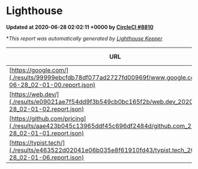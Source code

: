 
# Lighthouse

**Updated at 2020-06-28 02:02:11 +0000 by [CircleCI #8810](https://circleci.com/gh/ItinerisLtd/lighthouse-keeper-example/8810)**

**This report was automatically generated by [Lighthouse Keeper](https://github.com/itinerisltd/lighthouse-keeper)*

| URL | Performance | Accessibility | Best Practices | SEO | PWA | Updated At |
| --- | --- | --- | --- | --- | --- | --- |
| [https://google.com/](./results/99999ebcfdb78df077ad2727fd00969f/www.google.com_2020-06-28_02-01-00.report.json) | 0.78 | 0.9 | 0.92 | 0.85 | 0.54 | 2020-06-28T02:01:00.591Z |
| [https://web.dev/](./results/e09021ae7f54dd9f3b549cb0bc165f2b/web.dev_2020-06-28_02-01-02.report.json) | 0.93 | 1 | 1 | 0.99 | 0.96 | 2020-06-28T02:01:02.564Z |
| [https://github.com/pricing](./results/aae423b045c13965ddf45c696df2484d/github.com_2020-06-28_02-01-01.report.json) | 0.62 | 0.96 | 1 | 0.92 | 0.54 | 2020-06-28T02:01:01.192Z |
| [https://typist.tech/](./results/e463522d02041e06b035e8f61910fd43/typist.tech_2020-06-28_02-01-06.report.json) | 0.9 | 0.92 | 0.92 | 0.98 | 0.57 | 2020-06-28T02:01:06.437Z |
